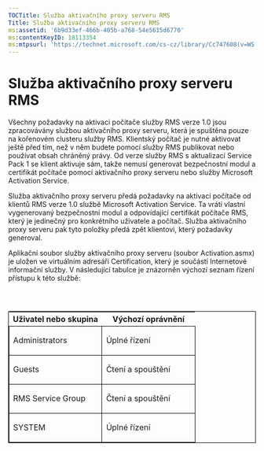 ```yaml
---
TOCTitle: Služba aktivačního proxy serveru RMS
Title: Služba aktivačního proxy serveru RMS
ms:assetid: '6b9d33ef-466b-405b-a768-54e5615d6770'
ms:contentKeyID: 18113354
ms:mtpsurl: 'https://technet.microsoft.com/cs-cz/library/Cc747608(v=WS.10)'
---
```


Služba aktivačního proxy serveru RMS
====================================

Všechny požadavky na aktivaci počítače služby RMS verze 1.0 jsou zpracovávány službou aktivačního proxy serveru, která je spuštěna pouze na kořenovém clusteru služby RMS. Klientský počítač je nutné aktivovat ještě před tím, než v něm budete pomocí služby RMS publikovat nebo používat obsah chráněný právy. Od verze služby RMS s aktualizací Service Pack 1 se klient aktivuje sám, takže nemusí generovat bezpečnostní modul a certifikát počítače pomocí aktivačního proxy serveru nebo služby Microsoft Activation Service.

Služba aktivačního proxy serveru předá požadavky na aktivaci počítače od klientů RMS verze 1.0 službě Microsoft Activation Service. Ta vrátí vlastní vygenerovaný bezpečnostní modul a odpovídající certifikát počítače RMS, který je jedinečný pro konkrétního uživatele a počítač. Služba aktivačního proxy serveru pak tyto položky předá zpět klientovi, který požadavky generoval.

Aplikační soubor služby aktivačního proxy serveru (soubor Activation.asmx) je uložen ve virtuálním adresáři Certification, který je součástí Internetové informační služby. V následující tabulce je znázorněn výchozí seznam řízení přístupu k této službě:

###  

<p> </p>
<table style="border:1px solid black;">
<colgroup>
<col width="50%" />
<col width="50%" />
</colgroup>
<thead>
<tr class="header">
<th>Uživatel nebo skupina</th>
<th>Výchozí oprávnění</th>
</tr>
</thead>
<tbody>
<tr class="odd">
<td style="border:1px solid black;"><p>Administrators</p></td>
<td style="border:1px solid black;"><p>Úplné řízení</p></td>
</tr>
<tr class="even">
<td style="border:1px solid black;"><p>Guests</p></td>
<td style="border:1px solid black;"><p>Čtení a spouštění</p></td>
</tr>
<tr class="odd">
<td style="border:1px solid black;"><p>RMS Service Group</p></td>
<td style="border:1px solid black;"><p>Čtení a spouštění</p></td>
</tr>
<tr class="even">
<td style="border:1px solid black;"><p>SYSTEM</p></td>
<td style="border:1px solid black;"><p>Úplné řízení</p></td>
</tr>
</tbody>
</table>
